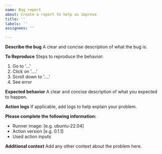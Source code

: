 ```yaml
---
name: Bug report
about: Create a report to help us improve
title: ''
labels: ''
assignees: ''

---
```


**Describe the bug**
A clear and concise description of what the bug is.

**To Reproduce**
Steps to reproduce the behavior:
1. Go to '...'
2. Click on '....'
3. Scroll down to '....'
4. See error

**Expected behavior**
A clear and concise description of what you expected to happen.

**Action logs**
If applicable, add logs to help explain your problem.

**Please complete the following information:**
 - Runner image: [e.g. ubuntu-22.04]
 - Action version [e.g. 0.1.1]
 - Used action inputs

**Additional context**
Add any other context about the problem here.
